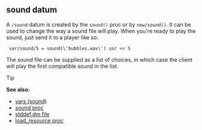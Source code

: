 ## sound datum


A `/sound` datum is created by the `sound()` proc or by
`new/sound()`. It can be used to change the way a sound file will play.
When you\'re ready to play the sound, just send it to a player like so:

```dm
 var/sound/S = sound(\'bubbles.wav\') usr << S 
```



The sound file can be supplied as a list of choices, in which
case the client will play the first compatible sound in the list.

> [!TIP] 
> **See also:**
> +   [vars (sound)](/ref/sound/var.md) 
> +   [sound proc](/ref/proc/sound.md) 
> +   [stddef.dm file](/ref/appendix/stddef%2edm.md) 
> +   [load_resource proc](/ref/proc/load_resource.md) 